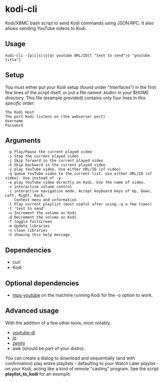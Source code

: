 kodi-cli
========

Kodi/XBMC bash script to send Kodi commands using JSON RPC. It also allows sending YouTube videos to Kodi.

## Usage

`kodi-cli -[p|i|s|(y|q) youtube URL/ID|t "text to send"|o "youtube title"]`

## Setup

You must either put your Kodi setup (found under "Interfaces") in the first few lines of the script itself, or put a file named .kodirc in your $HOME directory. This file (example provided) contains only four lines in *this specific order*:

```
The Kodi Host
The port Kodi listens on (the webserver port)
Username
Password
```

## Arguments
```
 -p Play/Pause the current played video
 -s Stop the current played video
 -j Skip forward in the current played video     
 -k Skip backward in the current played video     
 -y play YouTube video. Use either URL/ID (of video)
 -q queue YouTube video to the current list. Use either URL/ID (of video). Use instead of -y.
 -o play YouTube video directly on Kodi. Use the name of video.
 -v interactive volume control
 -i interactive navigation mode. Accept keyboard keys of Up, Down, Left, Right, Back,
    Context menu and information
 -l Play current playlist (most useful after using -q a few times)
 -t 'text to send'
 -u Increment the volume on Kodi
 -d Decrement the volume on Kodi
 -f toggle fullscreen
 -m Update libraries
 -n clean libraries
 -h showing this help message

```

## Dependencies

* curl
* Kodi

## Optional dependencies

* [mps-youtube](https://github.com/np1/mps-youtube) on the machine running Kodi for the -o option to work.

## Advanced usage

With the addition of a few other tools, most notably

* [youtube-dl](https://github.com/rg3/youtube-dl)
* [jq](https://github.com/stedolan/jq)
* [zenity](https://github.com/GNOME/zenity)
* awk (should be part of your distro).

You can create a dialog to download and sequentially (and with confirmation) play entire playlists - defaulting to your Watch Later playlist - on your Kodi, acting like a kind of remote "casting" program.  See the script **playlist_to_kodi** for an example.
